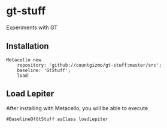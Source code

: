 # gt-stuff
Experiments with GT

## Installation

```st
Metacello new
	repository: 'github://countgizmo/gt-stuff:master/src';
	baseline: 'GtStuff';
	load
```

## Load Lepiter

After installing with Metacello, you will be able to execute

```
#BaselineOfGtStuff asClass loadLepiter
```
